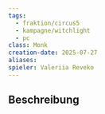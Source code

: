 ```yaml
---
tags:
  - fraktion/circus5
  - kampagne/witchlight
  - pc
class: Monk
creation-date: 2025-07-27
aliases: 
spieler: Valeriia Reveko
---
```

## Beschreibung
